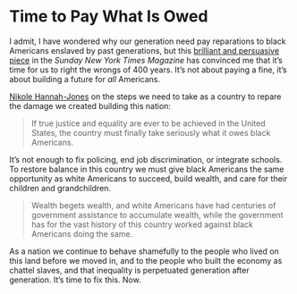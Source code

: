 # Time to Pay What Is Owed


I admit, I have wondered why our generation need pay reparations to black Americans enslaved by past generations, but this [brilliant and persuasive piece](https://www.nytimes.com/interactive/2020/06/24/magazine/reparations-slavery.html) in the *Sunday New York Times Magazine* has convinced me that it’s time for us to right the wrongs of 400 years. It’s not about paying a fine, it’s about building a future for *all* Americans.

<!--more-->

[Nikole Hannah-Jones](https://www.nytimes.com/by/nikole-hannah-jones) on the steps we need to take as a country to repare the damage we created building this nation:

>If true justice and equality are ever to be  achieved in the United States, the country must finally take seriously  what it owes black Americans.

It’s not enough to fix policing, end job discrimination, or integrate schools. To restore balance in this country we must give black Americans the same opportunity as white Americans to succeed, build wealth, and care for their children and grandchildren. 

> Wealth begets wealth, and white Americans have had centuries of  government assistance to accumulate wealth, while the government has for the vast history of this country worked against black Americans doing  the same.

As a nation we continue to behave shamefully to the people who lived on this land before we moved in, and to the people who built the economy as chattel slaves, and that inequality is perpetuated generation after generation. It’s time to fix this. Now.
